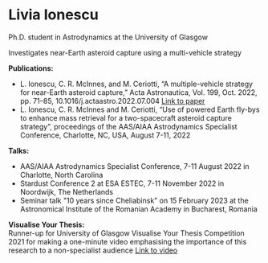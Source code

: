 # Livia Ionescu
Ph.D. student in Astrodynamics at the University of Glasgow
 
Investigates near-Earth asteroid capture using a multi-vehicle strategy

**Publications:**
- L. Ionescu, C. R. McInnes, and M. Ceriotti, “A multiple-vehicle strategy for near-Earth asteroid capture,” Acta Astronautica, Vol. 199, Oct. 2022, pp. 71–85, 10.1016/j.actaastro.2022.07.004 [Link to paper](https://doi.org/10.1016/j.actaastro.2022.07.004)
- L. Ionescu, C. R. McInnes and M. Ceriotti, “Use of powered Earth fly-bys to enhance mass retrieval for a two-spacecraft asteroid capture strategy”, proceedings of the AAS/AIAA Astrodynamics Specialist Conference, Charlotte, NC, USA, August 7-11, 2022

**Talks:**
- AAS/AIAA Astrodynamics Specialist Conference, 7-11 August 2022 in Charlotte, North Carolina
- Stardust Conference 2 at ESA ESTEC, 7-11 November 2022 in Noordwijk, The Netherlands
- Seminar talk "10 years since Cheliabinsk" on 15 February 2023 at the Astronomical Institute of the Romanian Academy in Bucharest, Romania

**Visualise Your Thesis:**<br>
Runner-up for University of Glasgow Visualise Your Thesis Competition 2021 for making a one-minute video emphasising the importance of this research to a non-specialist audience
[Link to video](https://youtu.be/TqYgIMJ5erw)

